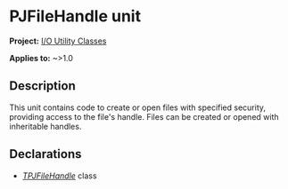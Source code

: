 # PJFileHandle unit

**Project:** [I/O Utility Classes](../API.md)

**Applies to:** ~>1.0

## Description

This unit contains code to create or open files with specified security, providing access to the file's handle. Files can be created or opened with inheritable handles.

## Declarations

* [_TPJFileHandle_](./TPJFileHandle.md) class
